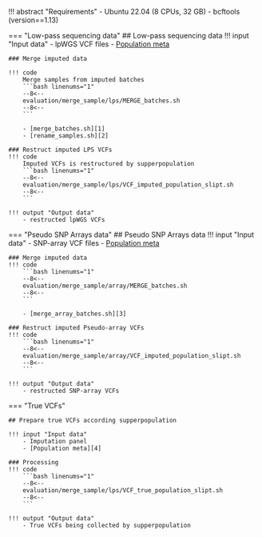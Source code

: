 !!! abstract "Requirements"
    - Ubuntu 22.04 (8 CPUs, 32 GB)
    - bcftools (version==1.13)


=== "Low-pass sequencing data"
    ## Low-pass sequencing data
    !!! input "Input data"
        - lpWGS VCF files
        - [Population meta][4]

    ### Merge imputed data

    !!! code
        Merge samples from imputed batches
        ```bash linenums="1"
        --8<--
        evaluation/merge_sample/lps/MERGE_batches.sh
        --8<--
        ```
    
        - [merge_batches.sh][1]
        - [rename_samples.sh][2]

    ### Restruct imputed LPS VCFs
    !!! code
        Imputed VCFs is restructured by supperpopulation
        ```bash linenums="1"
        --8<--
        evaluation/merge_sample/lps/VCF_imputed_population_slipt.sh
        --8<--
        ```

    !!! output "Output data"
        - restructed lpWGS VCFs

=== "Pseudo SNP Arrays data"
    ## Pseudo SNP Arrays data
    !!! input "Input data"
        - SNP-array VCF files
        - [Population meta][4]

    ### Merge imputed data
    !!! code
        ```bash linenums="1"
        --8<--
        evaluation/merge_sample/array/MERGE_batches.sh
        --8<--
        ```

        - [merge_array_batches.sh][3]

    ### Restruct imputed Pseudo-array VCFs
    !!! code
        ```bash linenums="1"
        --8<--
        evaluation/merge_sample/array/VCF_imputed_population_slipt.sh
        --8<--
        ```

    !!! output "Output data"
        - restructed SNP-array VCFs

=== "True VCFs"
  
    ## Prepare true VCFs according supperpopulation

    !!! input "Input data"
        - Imputation panel
        - [Population meta][4]

    ### Processing
    !!! code
        ```bash linenums="1"
        --8<--
        evaluation/merge_sample/lps/VCF_true_population_slipt.sh
        --8<--
        ```

    !!! output "Output data"
        - True VCFs being collected by supperpopulation


[1]: https://github.com/KTest-VN/lps_paper/blob/main/evaluation/merge_sample/bin/merge_batches.sh
[2]: https://github.com/KTest-VN/lps_paper/blob/main/evaluation/merge_sample/bin/rename_samples.sh
[3]: https://github.com/KTest-VN/lps_paper/blob/main/evaluation/merge_sample/bin/merge_array_batches.sh
[4]: https://github.com/KTest-VN/lps_paper/tree/main/support_data/2504_infos.tsv